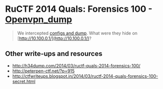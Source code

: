 # RuCTF 2014 Quals: Forensics 100 - [Openvpn\_dump](https://github.com/HackerDom/ructf-2014-quals/tree/master/tasks/openvpn_dump)

> We intercepted [configs and dump](openvpn.5df2789228a89cdcd1ff58e3e650df0f.7z). What were they hide on [http://10.100.0.1/](http://10.100.0.1/)?

## Other write-ups and resources

* <http://h34dump.com/2014/03/ructf-quals-2014-forensics-100/>
* <http://peterpen-ctf.net/?p=915>
* <http://ctfwriteups.blogspot.in/2014/03/ructf-2014-quals-forensics-100-secret.html>
